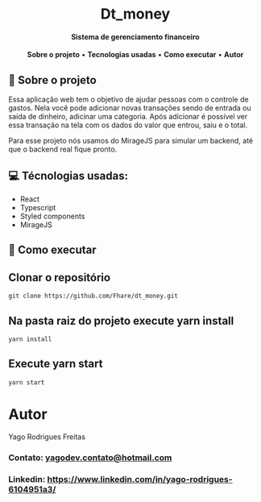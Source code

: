 <h1 align='center'>
  Dt_money
</h1>

<h4 align='center'>Sistema de gerenciamento financeiro</h4>

<p align="center">
  <a><strong>Sobre o projeto</strong></a> •
  <a><strong>Tecnologias usadas</strong></a> •
  <a><strong>Como executar</strong></a> •
  <a><strong>Autor</strong></a>
</p>

## 👥 Sobre o projeto

Essa aplicação web tem o objetivo de ajudar pessoas com o controle de gastos. Nela você pode adicionar novas transações sendo de entrada ou saída de 
dinheiro, adicinar uma categoria. Após adicionar é possível ver essa transação na tela com os dados do valor que entrou, saiu e o total.

Para esse projeto nós usamos do MirageJS para simular um backend, até que o backend real fique pronto.

## 💻 Técnologias usadas:

 - React
 - Typescript
 - Styled components
 - MirageJS

## 🚀 Como executar 

   ## Clonar o repositório 
    git clone https://github.com/Fhare/dt_money.git
    
   ## Na pasta raiz do projeto execute yarn install
    yarn install
    
   ## Execute yarn start
    yarn start
  
  
  # Autor
  
  Yago Rodrigues Freitas
  
  ### Contato: yagodev.contato@hotmail.com <br />
  ### Linkedin: https://www.linkedin.com/in/yago-rodrigues-6104951a3/
